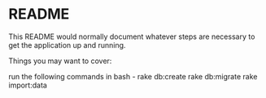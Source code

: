 # README

This README would normally document whatever steps are necessary to get the
application up and running.

Things you may want to cover:

run the following commands in bash -
rake db:create
rake db:migrate
rake import:data

